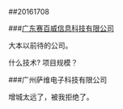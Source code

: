 ﻿
##20161708

###[广东赛百威信息科技有限公司](http://jobs.51job.com/guangzhou-lgq/43529215.html?s=0)

大本以前待的公司。

什么技术? 项目规模？

###广州萨维电子科技有限公司

增城太远了，被我拒绝了。